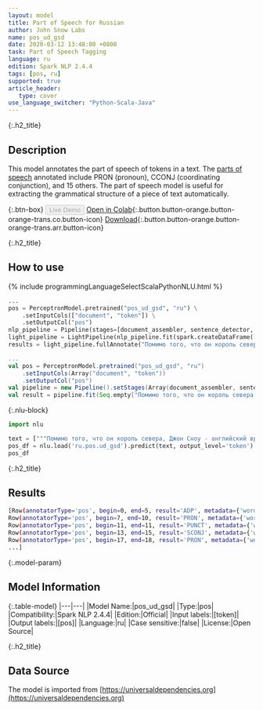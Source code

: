 ```yaml
---
layout: model
title: Part of Speech for Russian
author: John Snow Labs
name: pos_ud_gsd
date: 2020-03-12 13:48:00 +0800
task: Part of Speech Tagging
language: ru
edition: Spark NLP 2.4.4
tags: [pos, ru]
supported: true
article_header:
   type: cover
use_language_switcher: "Python-Scala-Java"
---
```


{:.h2_title}
## Description
This model annotates the part of speech of tokens in a text. The [parts of speech](https://universaldependencies.org/u/pos/) annotated include PRON (pronoun), CCONJ (coordinating conjunction), and 15 others. The part of speech model is useful for extracting the grammatical structure of a piece of text automatically.

{:.btn-box}
<button class="button button-orange" disabled>Live Demo</button>
[Open in Colab](https://githubtocolab.com/JohnSnowLabs/spark-nlp-workshop/blob/2da56c087da53a2fac1d51774d49939e05418e57/tutorials/Certification_Trainings/Public/6.Playground_DataFrames.ipynb){:.button.button-orange.button-orange-trans.co.button-icon}
[Download](https://s3.amazonaws.com/auxdata.johnsnowlabs.com/public/models/pos_ud_gsd_ru_2.4.4_2.4_1584013495069.zip){:.button.button-orange.button-orange-trans.arr.button-icon}

{:.h2_title}
## How to use 

<div class="tabs-box" markdown="1">

{% include programmingLanguageSelectScalaPythonNLU.html %}

```python
...
pos = PerceptronModel.pretrained("pos_ud_gsd", "ru") \
    .setInputCols(["document", "token"]) \
    .setOutputCol("pos")
nlp_pipeline = Pipeline(stages=[document_assembler, sentence_detector, tokenizer, pos])
light_pipeline = LightPipeline(nlp_pipeline.fit(spark.createDataFrame([['']]).toDF("text")))
results = light_pipeline.fullAnnotate("Помимо того, что он король севера, Джон Сноу - английский врач и лидер в разработке анестезии и медицинской гигиены.")
```

```scala
...
val pos = PerceptronModel.pretrained("pos_ud_gsd", "ru")
    .setInputCols(Array("document", "token"))
    .setOutputCol("pos")
val pipeline = new Pipeline().setStages(Array(document_assembler, sentence_detector, tokenizer, pos))
val result = pipeline.fit(Seq.empty["Помимо того, что он король севера, Джон Сноу - английский врач и лидер в разработке анестезии и медицинской гигиены."].toDS.toDF("text")).transform(data)
```

{:.nlu-block}
```python
import nlu

text = ["""Помимо того, что он король севера, Джон Сноу - английский врач и лидер в разработке анестезии и медицинской гигиены."""]
pos_df = nlu.load('ru.pos.ud_gsd').predict(text, output_level='token')
pos_df
```

</div>

{:.h2_title}
## Results

```bash
[Row(annotatorType='pos', begin=0, end=5, result='ADP', metadata={'word': 'Помимо'}),
Row(annotatorType='pos', begin=7, end=10, result='PRON', metadata={'word': 'того'}),
Row(annotatorType='pos', begin=11, end=11, result='PUNCT', metadata={'word': ','}),
Row(annotatorType='pos', begin=13, end=15, result='SCONJ', metadata={'word': 'что'}),
Row(annotatorType='pos', begin=17, end=18, result='PRON', metadata={'word': 'он'}),
...]
```

{:.model-param}
## Model Information

{:.table-model}
|---|---|
|Model Name:|pos_ud_gsd|
|Type:|pos|
|Compatibility:|Spark NLP 2.4.4|
|Edition:|Official|
|Input labels:|[token]|
|Output labels:|[pos]|
|Language:|ru|
|Case sensitive:|false|
|License:|Open Source|

{:.h2_title}
## Data Source
The model is imported from [https://universaldependencies.org](https://universaldependencies.org)